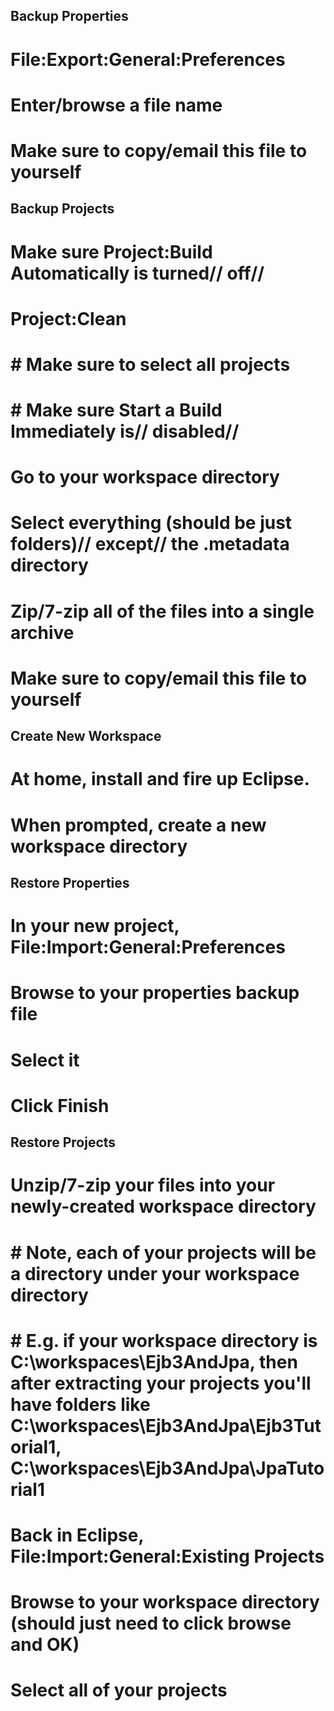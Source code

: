 ## Backup Properties
# **File:Export:General:Preferences**
# Enter/browse a file name
# Make sure to copy/email this file to yourself

## Backup Projects
# Make sure **Project:Build Automatically** is turned// **off**//
# **Project:Clean**
# # Make sure to select all projects
# # Make sure **Start a Build Immediately** is// **disabled**//
# Go to your workspace directory
# Select everything (should be just folders)// **except**// the .metadata directory
# Zip/7-zip all of the files into a single archive
# Make sure to copy/email this file to yourself

## Create New Workspace
# At home, install and fire up Eclipse.
# When prompted, create a new workspace directory

## Restore Properties
# In your new project, **File:Import:General:Preferences**
# Browse to your properties backup file
# Select it
# Click **Finish**

## Restore Projects
# Unzip/7-zip your files into your newly-created workspace directory
# # Note, each of your projects will be a directory under your workspace directory
# # E.g. if your workspace directory is C:\workspaces\Ejb3AndJpa, then after extracting your projects you'll have folders like C:\workspaces\Ejb3AndJpa\Ejb3Tutorial1, C:\workspaces\Ejb3AndJpa\JpaTutorial1
# Back in Eclipse, **File:Import:General:Existing** Projects
# Browse to your workspace directory (should just need to click browse and OK)
# Select all of your projects